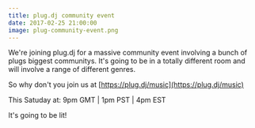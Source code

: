 ```yaml
---
title: plug.dj community event
date: 2017-02-25 21:00:00
image: plug-community-event.png
---
```

We're joining plug.dj for a massive community event involving a bunch of plugs biggest communitys.
It's going to be in a totally different room and will involve a range of different genres.

So why don't you join us at [https://plug.dj/music](https://plug.dj/music)

This Satuday at: 9pm GMT | 1pm PST | 4pm EST

It's going to be lit!
